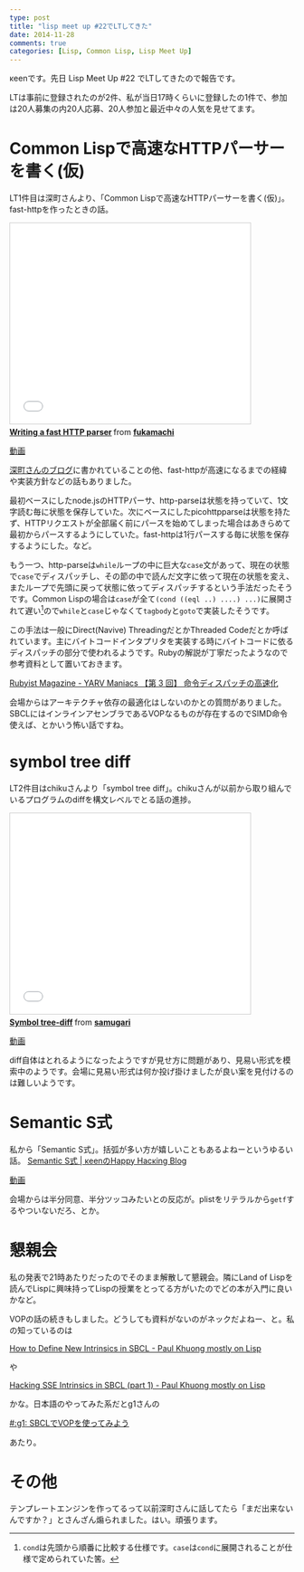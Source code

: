 ```yaml
---
type: post
title: "lisp meet up #22でLTしてきた"
date: 2014-11-28
comments: true
categories: [Lisp, Common Lisp, Lisp Meet Up]
---
```

κeenです。先日 Lisp Meet Up #22 でLTしてきたので報告です。
<!--more-->

LTは事前に登録されたのが2件、私が当日17時くらいに登録したの1件で、参加は20人募集の内20人応募、20人参加と最近中々の人気を見せてます。

# Common Lispで高速なHTTPパーサーを書く(仮)
LT1件目は深町さんより、「Common Lispで高速なHTTPパーサーを書く(仮)」。fast-httpを作ったときの話。

<iframe src="//www.slideshare.net/slideshow/embed_code/42153462" width="425" height="355" frameborder="0" marginwidth="0" marginheight="0" scrolling="no" style="border:1px solid #CCC; border-width:1px; margin-bottom:5px; max-width: 100%;" allowfullscreen> </iframe> <div style="margin-bottom:5px"> <strong> <a href="//www.slideshare.net/fukamachi/writing-a-fast-http-parser" title="Writing a fast HTTP parser" target="_blank">Writing a fast HTTP parser</a> </strong> from <strong><a href="//www.slideshare.net/fukamachi" target="_blank">fukamachi</a></strong> </div>

[動画](https://docs.google.com/file/d/0B_H0_8eqWuVARnhncWZpRFdUOWM/preview)

[深町さんのブログ](http://blog.8arrow.org/entries/2014/10/23)に書かれていることの他、fast-httpが高速になるまでの経緯や実装方針などの話もありました。

最初ベースにしたnode.jsのHTTPパーサ、http-parseは状態を持っていて、1文字読む毎に状態を保存していた。次にベースにしたpicohttpparseは状態を持たず、HTTPリクエストが全部届く前にパースを始めてしまった場合はあきらめて最初からパースするようにしていた。fast-httpは1行パースする毎に状態を保存するようにした。など。

もう一つ、http-parseは`while`ループの中に巨大な`case`文があって、現在の状態で`case`でディスパッチし、その節の中で読んだ文字に依って現在の状態を変え、またループで先頭に戻って状態に依ってディスパッチするという手法だったそうです。Common Lispの場合は`case`が全て`(cond ((eql ..) ....) ...)`に展開されて遅い[^1]ので`while`と`case`じゃなくて`tagbody`と`goto`で実装したそうです。

[^1]: `cond`は先頭から順番に比較する仕様です。`case`は`cond`に展開されることが仕様で定められていた筈。

この手法は一般にDirect(Navive) ThreadingだとかThreaded Codeだとか呼ばれています。主にバイトコードインタプリタを実装する時にバイトコードに依るディスパッチの部分で使われるようです。Rubyの解説が丁寧だったようなので参考資料として置いておきます。

[Rubyist Magazine - YARV Maniacs 【第 3 回】 命令ディスパッチの高速化](http://magazine.rubyist.net/?0008-YarvManiacs)


会場からはアーキテクチャ依存の最適化はしないのかとの質問がありました。SBCLにはインラインアセンブラであるVOPなるものが存在するのでSIMD命令使えば、とかいう怖い話ですね。

# symbol tree diff
LT2件目はchikuさんより「symbol tree diff」。chikuさんが以前から取り組んでいるプログラムのdiffを構文レベルでとる話の進捗。

<iframe src="//www.slideshare.net/slideshow/embed_code/42160384" width="425" height="355" frameborder="0" marginwidth="0" marginheight="0" scrolling="no" style="border:1px solid #CCC; border-width:1px; margin-bottom:5px; max-width: 100%;" allowfullscreen> </iframe> <div style="margin-bottom:5px"> <strong> <a href="//www.slideshare.net/samugari/symbol-treediff" title="Symbol tree-diff" target="_blank">Symbol tree-diff</a> </strong> from <strong><a href="//www.slideshare.net/samugari" target="_blank">samugari</a></strong> </div>

[動画](https://docs.google.com/file/d/0B_H0_8eqWuVARUoxVGtiMlFrRVU/preview)

diff自体はとれるようになったようですが見せ方に問題があり、見易い形式を模索中のようです。会場に見易い形式は何か投げ掛けましたが良い案を見付けるのは難しいようです。

# Semantic S式
私から「Semantic S式」。括弧が多い方が嬉しいこともあるよねーというゆるい話。
[Semantic S式 | κeenのHappy Hacκing Blog](http://keens.github.io/slide/semantic-sshi.html)

[動画](https://docs.google.com/file/d/0B_H0_8eqWuVAQms2QkZDcnZfVlU/preview)

会場からは半分同意、半分ツッコみたいとの反応が。plistをリテラルから`getf`するやついないだろ、とか。

# 懇親会
私の発表で21時あたりだったのでそのまま解散して懇親会。隣にLand of Lispを読んでLispに興味持ってLispの授業をとってる方がいたのでどの本が入門に良いかなど。

VOPの話の続きもしました。どうしても資料がないのがネックだよねー、と。私の知っているのは

[How to Define New Intrinsics in SBCL - Paul Khuong mostly on Lisp](http://www.pvk.ca/Blog/2014/08/16/how-to-define-new-intrinsics-in-sbcl/)

や

[Hacking SSE Intrinsics in SBCL (part 1) - Paul Khuong mostly on Lisp](http://pvk.ca/Blog/Lisp/hacking_SSE_intrinsics-part_1.html)

かな。日本語のやってみた系だとg1さんの

[#:g1: SBCLでVOPを使ってみよう](http://g000001.cddddr.org/2011-12-08)

あたり。

# その他
テンプレートエンジンを作ってるって以前深町さんに話してたら「まだ出来ないんですか？」とさんざん煽られました。はい。頑張ります。
